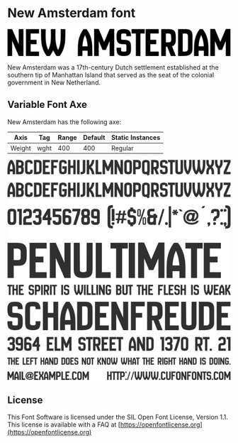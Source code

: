 
# New Amsterdam font

![Image](documentation/image1.png)

New Amsterdam was a 17th-century Dutch settlement established at the southern tip of Manhattan Island
that served as the seat of the colonial government in New Netherland. 

## Variable Font Axe

New Amsterdam has the following axe:

Axis | Tag | Range | Default | Static Instances
--- | --- | --- | --- | ---
Weight | wght | 400 | 400 | Regular |

![Image](documentation/image2.png)

## License

This Font Software is licensed under the SIL Open Font License, Version 1.1.
This license is available with a FAQ at [https://openfontlicense.org](https://openfontlicense.org)
